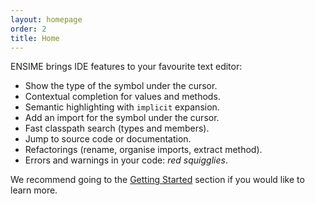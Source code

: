```yaml
---
layout: homepage
order: 2
title: Home
---
```


ENSIME brings IDE features to your favourite text editor:

- Show the type of the symbol under the cursor.
- Contextual completion for values and methods.
- Semantic highlighting with `implicit` expansion.
- Add an import for the symbol under the cursor.
- Fast classpath search (types and members).
- Jump to source code or documentation.
- Refactorings (rename, organise imports, extract method).
- Errors and warnings in your code: *red squigglies*.

We recommend going to the [Getting Started](getting_started) section if you would like to learn more.
